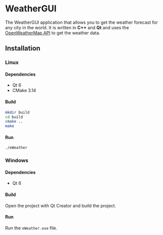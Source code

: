 # WeatherGUI

The WeatherGUI application that allows you to get the weather forecast for any city in the world. It is written in **C++** and **Qt** and uses the [OpenWeatherMap API](https://openweathermap.org/api) to get the weather data.


## Installation

### Linux

#### Dependencies

- Qt 6
- CMake 3.14

#### Build

```bash
mkdir build
cd build
cmake ..
make
```

#### Run

```bash
./eWeather
```

### Windows

#### Dependencies

- Qt 6

#### Build

Open the project with Qt Creator and build the project.

#### Run

Run the `eWeather.exe` file.

